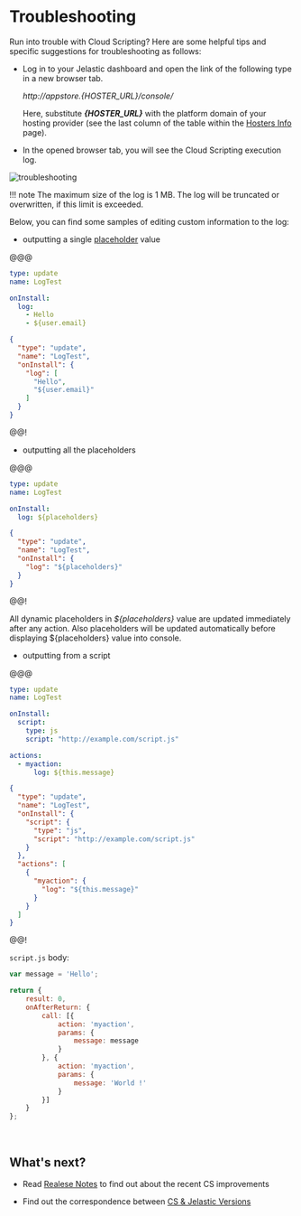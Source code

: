 # Troubleshooting

Run into trouble with Cloud Scripting? Here are some helpful tips and specific suggestions for troubleshooting as follows:                             

* Log in to your Jelastic dashboard and open the link of the following type in a new browser tab.                            

    *http://appstore.{HOSTER_URL}/console/*                       
    
    Here, substitute <b>*{HOSTER_URL}*</b>  with the platform domain of your hosting provider (see the last column of the table within the <a href="https://docs.jelastic.com/jelastic-hoster-info" target="_blank">Hosters Info</a> page).                                           

* In the opened browser tab, you will see the Cloud Scripting execution log.                                                               
    
![troubleshooting](img/troubleshooting.jpg)          

!!! note
    The maximum size of the log is 1 MB. The log will be truncated or overwritten, if this limit is exceeded.

Below, you can find some samples of editing custom information to the log:                      

- outputting a single <a href="/1.6/creating-manifest/placeholders/" target="blank">placeholder</a> value                     

@@@
```yaml
type: update
name: LogTest

onInstall:
  log:
    - Hello
    - ${user.email}
```
``` json
{
  "type": "update",
  "name": "LogTest",
  "onInstall": {
    "log": [
      "Hello",
      "${user.email}"
    ]
  }
}
```
@@!

- outputting all the placeholders              

@@@
```yaml
type: update
name: LogTest

onInstall:
  log: ${placeholders}
```
``` json
{
  "type": "update",
  "name": "LogTest",
  "onInstall": {
    "log": "${placeholders}"
  }
}
```
@@!

All dynamic placeholders in *\${placeholders}* value are updated immediately after any action. Also placeholders will be updated automatically before displaying \${placeholders} value into console.

- outputting from a script             

@@@
```yaml
type: update
name: LogTest

onInstall:
  script:
    type: js
    script: "http://example.com/script.js"

actions:
  - myaction:
      log: ${this.message}
```
``` json  
{
  "type": "update",
  "name": "LogTest",
  "onInstall": {
    "script": {
      "type": "js",
      "script": "http://example.com/script.js"
    }
  },
  "actions": [
    {
      "myaction": {
        "log": "${this.message}"
      }
    }
  ]
}
```
@@!

`script.js` body:      

``` javascript                                               
var message = 'Hello';

return { 
    result: 0, 
    onAfterReturn: {
        call: [{
            action: 'myaction', 
            params: {
                message: message
            } 
        }, {
            action: 'myaction',
            params: {
                message: 'World !'
            }
        }] 
    } 
};
```
<br>
<h2> What's next?</h2>    

- Read <a href="/releasenotes/" target="_blank">Realese Notes</a> to find out about the recent CS improvements                    

- Find out the correspondence between <a href="/jelastic-cs-correspondence/" target="_blank">CS & Jelastic Versions</a>          


<!--## Logging-->
<!--Work in progress...-->
<!--
add example 
2 procedures:
- log - public_html/cs.txt (do not forget to limit log) 
- getLogLink 
-->


<!--## Checking event subscribers list-->
<!--Work in progress...-->
<!-- think how to do that -->